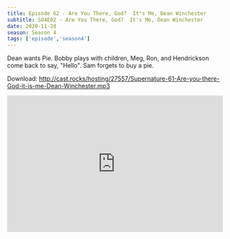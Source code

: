 ```yaml
---
title: Episode 62 - Are You There, God?  It's Me, Dean Winchester
subtitle: S04E02 - Are You There, God?  It's Me, Dean Winchester
date: 2020-11-20
season: Season 4
tags: ['episode','season4']
---
```


Dean wants Pie. Bobby plays with children, Meg, Ron, and Hendrickson come back to say, "Hello". Sam forgets to buy a pie.

Download: http://cast.rocks/hosting/27557/Supernature-61-Are-you-there-God-it-is-me-Dean-Winchester.mp3

<iframe src="https://cast.rocks/player/27557/Supernature-61-Are-you-there-God-it-is-me-Dean-Winchester.mp3?episodeTitle=Episode%2062%20-%20Are%20You%20There%20God%2C%20It%20Is%20Me%20Dean%20Winchester&podcastTitle=Couple%20of%20Idjits&episodeDate=November%2021st%2C%202020&imageURL=https%3A%2F%2Fcast.rocks%2Fhosting%2F27557%2Ffeeds%2FCAURZ.jpg" style="border: none; min-height: 265px; max-height: 320px; max-width: 558px; min-width: 270px; width: 100%; height: 100%;" scrollbars="no"></iframe>

